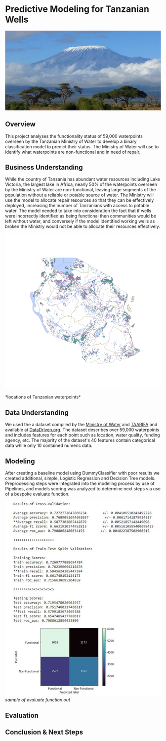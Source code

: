 # Predictive Modeling for Tanzanian Wells 

![](images/cropMount-Kilimanjaro.jpg)

## Overview

This project analyses the functionality status of 59,000 waterpoints overseen by the Tanzanian Ministry of Water to develop a binary classification  model to predict their status. The Ministry of Water will use to identify what waterpoints are non-functional and in need of repair. 


## Business Understanding 

While the country of Tanzania has abundant water resources including Lake Victoria, the largest lake in Africa, nearly 50% of the waterpoints overseen by the Ministry of Water are non-functional, leaving large segments of the population without a reliable or potable source of water. The Ministry will use the model to allocate repair resources so that they can be effectively deployed, increasing the number of Tanzanians with access to potable water. The model needed to take into consideration the fact that if wells were incorrectly identified as being functional then communities would be left without water, and conversely if the model identified working wells as broken the Ministry would not be able to allocate their resources effectively.

<p align="center">
  <img src="images/Tanzania_pumps.png"/>
</p>
*locations of Tanzanian waterpoints*

## Data Understanding

We used the a dataset compiled by the [Ministry of Water](https://www.maji.go.tz/) and [TAARIFA](https://taarifa.org/) and available at [DataDriven.org](https://www.drivendata.org/competitions/7/pump-it-up-data-mining-the-water-table/).  The dataset describes over 59,000 waterpoints and includes features for each point such as location, water quality, funding agency, etc. The majority of the dataset's 40 features contain categorical data while only 10 contained numeric data.  


## Modeling

After creating a baseline model using DummyClassifier with poor results we created additional, simple, Logistic Regression and Decision Tree models. Preprocessing steps were integrated into the modeling process by use of Pipelines, and models scoring was analyzed to determine next steps via use of a bespoke evaluate function. 

![sample evaluate function output](images/Evaluate_example.JPG)
*sample of evaluate function out*



## Evaluation


## Conclusion & Next Steps




